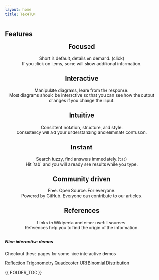 ```yaml
---
layout: home
title: Tex4TUM
---
```


<style>
.feature-item{
	text-align: center;
    margin-bottom: 2em;
}
.feature-item h2{
	margin-top: 0.2em;
}
</style>

## Features
<div class="row">
<div class="col">
<div class="feature-item" data-toggle="collapse" href="#col_item_1">
 <i class="fa fa-eye fa-4x"></i>
 <h2>Focused</h2>
 Short is default, details on demand. <a class="small">(click)</a>
 <div id="col_item_1" class="collapse">
 <div class="card border-secondary small">If you click on items, some will show additional information.</div>
 </div>
</div>
</div>
<div class="col">
<div class="feature-item" data-toggle="collapse" href="#col_item_2">
 <i class="fa fa-sliders-h fa-4x"></i>
 <h2>Interactive</h2>
 Manipulate diagrams, learn from the response.
 <div id="col_item_2" class="collapse">
 <div class="card border-secondary small">
 Most diagrams should be interactive so that you can see how the output changes if you change the input.</div>
 </div>
</div>
</div>
<div class="col">
<div class="feature-item" data-toggle="collapse" href="#col_item_3">
 <i class="fa fa-child fa-4x"></i>
 <h2>Intuitive</h2>
 Consistent notation, structure, and style.
 <div id="col_item_3" class="collapse">
 <div class="card border-secondary small">Consistency will aid your understanding and eliminate confusion.</div>
 </div>
</div>
</div>
</div>

<div class="row">
<div class="col">
<div class="feature-item" data-toggle="collapse" href="#col_item_4">
 <i class="far fa-clock fa-4x"></i>
 <h2>Instant</h2>
 Search fuzzy, find answers immediately.<a class="small">(<code>tab</code>)</a>
 <div id="col_item_4" class="collapse">
 <div class="card border-secondary small">Hit `tab` and you will already see results while you type.</div>
 </div>
</div>
</div>
<div class="col">
<div class="feature-item" data-toggle="collapse" href="#col_item_5">
 <i class="fa fa-users fa-4x"></i>
 <h2>Community driven</h2>
 Free. Open Source. For everyone.
 <!--From students, for students.-->
 <div id="col_item_5" class="collapse">
 <div class="card border-secondary small">Powered by GitHub. Everyone can contribute to our articles.</div>
 </div>
</div>
</div>
<div class="col">
<div class="feature-item" data-toggle="collapse" href="#col_item_6">
<i class="fab fa-wikipedia-w fa-4x"></i>
 <h2>References</h2>
 Links to Wikipedia and other useful sources.
 <div id="col_item_6" class="collapse">
 <div class="card border-secondary small">References help you to find the origin of the information.</div>
 </div>
</div>
</div>
</div>

<div class="card bg-info mb-3">
<div class="card-body">
<h5 class="card-title">Nice interactive demos</h5>
<p class="card-text">Checkout these pages for some nice interactive demos</p>
<a href="./reflection.html" class="card-link">Reflection</a>
<a href="./trigonometry.html" class="card-link">Trigonometry</a>
<a href="./quadcopter.html" class="card-link">Quadcopter</a>
<a href="./uri.html" class="card-link">URI</a>
<a href="./binomial-distribution.html" class="card-link">Binomial Distribution</a>
</div>
</div>

{{ FOLDER_TOC }}
